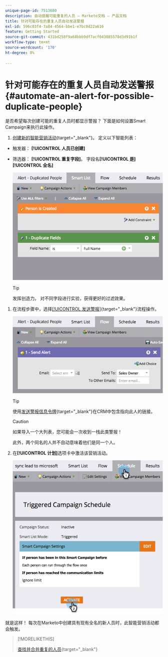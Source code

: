 ```yaml
---
unique-page-id: 7513680
description: 自动提醒可能重复的人员 — Marketo文档 — 产品文档
title: 针对可能存在的重复人员自动发送警报
exl-id: 596c03f4-7a84-4564-bbe1-e7bc0d22a616
feature: Getting Started
source-git-commit: 431bd258f9a68bbb9df7acf043085578d3d91b1f
workflow-type: tm+mt
source-wordcount: '170'
ht-degree: 0%

---
```


# 针对可能存在的重复人员自动发送警报 {#automate-an-alert-for-possible-duplicate-people}

是否希望每次创建可能的重复人员时都显示警报？ 下面是如何设置Smart Campaign来执行此操作。

1. [创建新的智能营销活动](/help/marketo/product-docs/core-marketo-concepts/smart-campaigns/creating-a-smart-campaign/create-a-new-smart-campaign.md){target="_blank"}。 定义以下智能列表：

* 触发器： **[!UICONTROL 人员已创建]**
* 筛选器： **[!UICONTROL 重复字段]**。 字段名&#x200B;**[!UICONTROL 是] [!UICONTROL 全名]**

  ![](assets/automate-an-alert-1.png)

  >[!TIP]
  >
  >发挥创造力。 对不同字段进行实验，获得更好的过滤效果。

1. 在流程步骤中，选择[[!UICONTROL 发送警报]](/help/marketo/product-docs/core-marketo-concepts/smart-campaigns/flow-actions/send-alert.md){target="_blank"}流程操作。

   ![](assets/automate-an-alert-2.png)

   >[!TIP]
   >
   >使用[发送警报信息令牌](/help/marketo/product-docs/email-marketing/general/using-tokens/use-the-send-alert-info-token.md){target="_blank"}在CRM中包含指向此人的链接。

   >[!CAUTION]
   >
   >如果导入一个大列表，您可能会一次收到一栈此类警报！
   >
   >此外，两个同名的人并不自动意味着他们是同一个人。

1. 在&#x200B;**[!UICONTROL 计划]**&#x200B;选项卡中激活该营销活动。

   ![](assets/automate-an-alert-3.png)

就是这样！ 每次在Marketo中创建具有现有全名的新人员时，此智能营销活动都会触发。

>[!MORELIKETHIS]
>
>[查找并合并重复的人员](/help/marketo/product-docs/core-marketo-concepts/smart-lists-and-static-lists/managing-people-in-smart-lists/find-and-merge-duplicate-people.md){target="_blank"}
